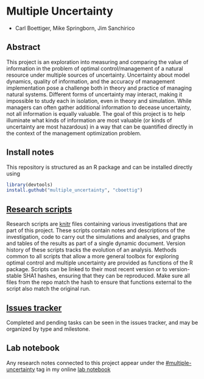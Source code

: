 Multiple Uncertainty
====================

* Carl Boettiger, Mike Springborn, Jim Sanchirico


Abstract
--------

This project is an exploration into measuring and comparing the value of information in the problem of optimal control/management of a natural resource under multiple sources of uncertainty.  Uncertainty about model dynamics, quality of information, and the accuracy of management implementation pose a challenge both in theory and practice of managing natural systems.  Different forms of uncertainty may interact, making it impossible to study each in isolation, even in theory and simulation.  While managers can often gather additional information to decease uncertainty, not all information is equally valuable.  The goal of this project is to help illuminate what kinds of information are most valuable (or kinds of uncertainty are most hazardous) in a way that can be quantified directly in the context of the management optimization problem.  


Install notes
-------------

This repository is structured as an R package and can be installed directly using 

```r
library(devtools)
install.guthub("multiple_uncertainty", "cboettig")
```

[Research scripts](https://github.com/cboettig/multiple_uncertainty/tree/master/inst/examples)
--------------------

Research scripts are [knitr](http://yihui.name/knitr) files containing various investigations that are part of this project.  These scripts contain notes and descriptions of the investigation, code to carry out the simulations and analyses, and graphs and tables of the results as part of a single dynamic document.  Version history of these scripts tracks the evolution of an analysis.  Methods common to all scripts that allow a more general toolbox for exploring optimal control and multiple uncertainty are provided as functions of the R package.  Scripts can be linked to their most recent version or to version-stable SHA1 hashes, ensuring that they can be reproduced.  Make sure all files from the repo match the hash to ensure that functions external to the script also match the original run.  

[Issues tracker](https://github.com/cboettig/multiple_uncertainty/issues)
------------------

Completed and pending tasks can be seen in the issues tracker, and may be organized by type and milestone.  

Lab notebook
------------

Any research notes connected to this project appear under the [#multiple-uncertainty](http://carlboettiger.info/tags.html#multiple-uncertainty) tag in my online [lab notebook](http://carlboettiger.info/lab-notebook)

